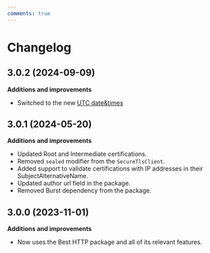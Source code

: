 ```yaml
---
comments: true
---
```


# Changelog

## 3.0.2 (2024-09-09)

__Additions and improvements__

- Switched to the new [UTC date&times](../HTTP/changelog.md)

## 3.0.1 (2024-05-20)

__Additions and improvements__

- Updated Root and Intermediate certifications.
- Removed `sealed` modifier from the `SecureTlsClient`.
- Added support to validate certifications with IP addresses in their SubjectAlternativeName.
- Updated author url field in the package.
- Removed Burst dependency from the package.

## 3.0.0 (2023-11-01)

__Additions and improvements__

- Now uses the Best HTTP package and all of its relevant features.